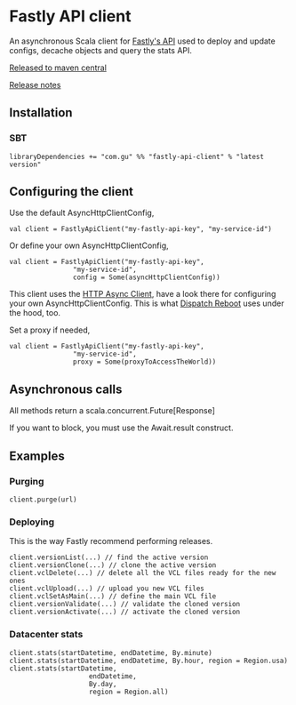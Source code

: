 Fastly API client
=================

An asynchronous Scala client for [Fastly's API](http://docs.fastly.com/api) used to deploy and update configs, decache objects and query the stats API.

[Released to maven central](http://search.maven.org/#search%7Cga%7C1%7Cfastly-api-client)

[Release notes](https://github.com/guardian/fastly-api-client/releases)

## Installation

### SBT

    libraryDependencies += "com.gu" %% "fastly-api-client" % "latest version"

## Configuring the client

Use the default AsyncHttpClientConfig,

    val client = FastlyApiClient("my-fastly-api-key", "my-service-id")

Or define your own AsyncHttpClientConfig,

    val client = FastlyApiClient("my-fastly-api-key",
                    "my-service-id",
                    config = Some(asyncHttpClientConfig))

This client uses the [HTTP Async Client](https://github.com/AsyncHttpClient/async-http-client), have a look there for configuring your own AsyncHttpClientConfig. This is what [Dispatch Reboot](https://github.com/dispatch/reboot) uses under the hood, too.

Set a proxy if needed,

    val client = FastlyApiClient("my-fastly-api-key",
                    "my-service-id",
                    proxy = Some(proxyToAccessTheWorld))


## Asynchronous calls

All methods return a scala.concurrent.Future[Response]

If you want to block, you must use the Await.result construct.

## Examples

### Purging

    client.purge(url)


### Deploying

This is the way Fastly recommend performing releases.

    client.versionList(...) // find the active version
    client.versionClone(...) // clone the active version
    client.vclDelete(...) // delete all the VCL files ready for the new ones
    client.vclUpload(...) // upload you new VCL files
    client.vclSetAsMain(...) // define the main VCL file
    client.versionValidate(...) // validate the cloned version
    client.versionActivate(...) // activate the cloned version


### Datacenter stats

    client.stats(startDatetime, endDatetime, By.minute)
    client.stats(startDatetime, endDatetime, By.hour, region = Region.usa)
    client.stats(startDatetime,
                        endDatetime,
                        By.day,
                        region = Region.all)
